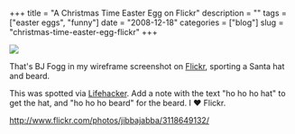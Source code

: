 +++
title = "A Christmas Time Easter Egg on Flickr"
description = ""
tags = ["easter eggs", "funny"]
date = "2008-12-18"
categories = ["blog"]
slug = "christmas-time-easter-egg-flickr"
+++



  <div class="notebook-screenshot"><a href="http://www.flickr.com/photos/jibbajabba/3118649132/"><img src="//media.konigi.com/notebook/flickr-xmas-easter-egg.jpg" class="notebook-image" /></a></div><p>That's BJ Fogg in my wireframe screenshot on <a href="http://flickr.com/">Flickr</a>, sporting a Santa hat and beard. </p>
<p>This was spotted via <a href="http://lifehacker.com/">Lifehacker</a>. Add a note with the text "ho ho ho hat" to get the hat, and "ho ho ho beard" for the beard. I &#9829; Flickr.</p>
    
  <a href="http://www.flickr.com/photos/jibbajabba/3118649132/">http://www.flickr.com/photos/jibbajabba/3118649132/</a>
